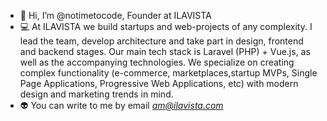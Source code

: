 - 👋 Hi, I’m @notimetocode, Founder at ILAVISTA
- 💻 At ILAVISTA we build startups and web-projects of any complexity. I lead the team, develop architecture and take part in design, frontend and backend stages. Our main tech stack is Laravel (PHP) + Vue.js, as well as the accompanying technologies. We specialize on creating complex functionality (e-commerce, marketplaces,startup MVPs, Single Page Applications, Progressive Web Applications, etc) with modern design and marketing trends in mind. 
- 👽 You can write to me by email *am@ilavista.com*

<!---
notimetocode/notimetocode is a ✨ special ✨ repository because its `README.md` (this file) appears on your GitHub profile.
You can click the Preview link to take a look at your changes.
--->
